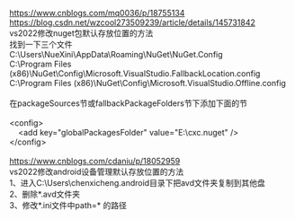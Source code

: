 https://www.cnblogs.com/mq0036/p/18755134</br>
https://blog.csdn.net/wzcool273509239/article/details/145731842</br>
vs2022修改nuget包默认存放位置的方法</br>
找到一下三个文件</br>
C:\Users\NueXini\AppData\Roaming\NuGet\NuGet.Config</br>
C:\Program Files (x86)\NuGet\Config\Microsoft.VisualStudio.FallbackLocation.config</br>
C:\Program Files (x86)\NuGet\Config\Microsoft.VisualStudio.Offline.config</br>
</br>
在packageSources节或fallbackPackageFolders节下添加下面的节</br>
</br>
  &lt;config&gt;</br>
  &nbsp;&nbsp;&nbsp;&nbsp;&lt;add key="globalPackagesFolder" value="E:\cxc\.nuget" /&gt;</br>
  &lt;/config&gt;
</br>
</br>
https://www.cnblogs.com/cdaniu/p/18052959</br>
vs2022修改android设备管理默认存放位置的方法</br>
1、进入C:\Users\chenxicheng\.android目录下把avd文件夹复制到其他盘</br>
2、删除*.avd文件夹</br>
3、修改*.ini文件中path=* 的路径</br>
</br>
  

